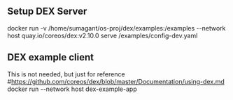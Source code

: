Setup DEX Server
----------------
docker run -v /home/sumagant/os-proj/dex/examples:/examples --network host quay.io/coreos/dex:v2.10.0 serve /examples/config-dev.yaml

DEX example client
------------------
This is not needed, but just for reference
#https://github.com/coreos/dex/blob/master/Documentation/using-dex.md
docker run --network host dex-example-app